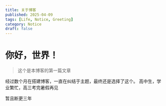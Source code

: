 ```yaml
---
title: 关于博客
published: 2025-04-09
tags: [Life, Notice, Greeting]
category: Notice
draft: false
---
```


# 你好，世界！

> 这个是本博客的第一篇文章

经过数个月在搭建博客，一直在纠结于主题，最终还是选择了这个。
高中生，学业繁忙，高三考完暑假再见

暂且断更三年